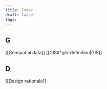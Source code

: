 ```yaml
---
title: Index
draft: false
tags:
---
```

## G
[[Geospatial data]]
[[GIS#^gis-definition|GIS]]
## D 
[[Design rationale]] 
